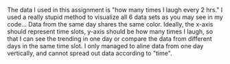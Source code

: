 The data I used in this assignment is "how many times I laugh every 2 hrs." I used a really stupid method to visualize all 6 data sets as you may see in my code... Data from the same day shares the same color. Ideally, the x-axis should represent time slots, y-axis should be how many times I laugh, so that I can see the trending in one day or compare the data from different days in the same time slot. I only managed to aline data from one day vertically, and cannot spread out data according to "time".
